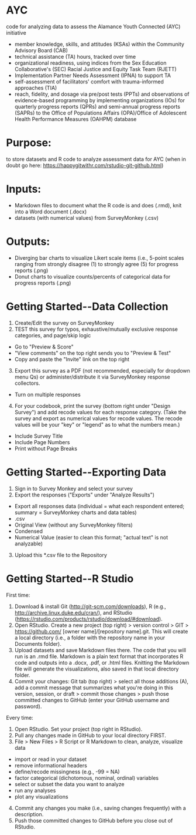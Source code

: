 # AYC
code for analyzing data to assess the Alamance Youth Connected (AYC) initiative
+ member knowledge, skills, and attitudes (KSAs) within the Community Advisory Board (CAB)
+ technical assistance (TA) hours, tracked over time
+ organizational readiness, using indices from the Sex Education Collaborative's (SEC) Racial Justice and Equity Task Team (RJETT)
+ Implementation Partner Needs Assessment (IPNA) to support TA
+ self-assessment of facilitators' comfort with trauma-informed approaches (TIA)
+ reach, fidelity, and dosage via pre/post tests (PPTs) and observations of evidence-based programming by implementing organizations (IOs) for quarterly progress reports (QPRs) and semi-annual progress reports (SAPRs) to the Office of Populations Affairs (OPA)/Office of Adolescent Health Performance Measures (OAHPM) database

# Purpose:
to store datasets and R code to analyze assessment data for AYC
(when in doubt go here: https://happygitwithr.com/rstudio-git-github.html)

# Inputs:
  + Markdown files to document what the R code is and does (.rmd), knit into a Word document (.docx)
  + datasets (with numerical values) from SurveyMonkey (.csv)

# Outputs:
  + Diverging bar charts to visualize Likert scale items (i.e., 5-point scales ranging from strongly disagree (1) to strongly agree (5) for progress reports (.png)
  + Donut charts to visualize counts/percents of categorical data for progress reports (.png)

# Getting Started--Data Collection

1. Create/Edit the survey on SurveyMonkey
2. TEST this survey for typos, exhaustive/mutually exclusive response categories, and page/skip logic
  + Go to "Preview & Score"
  + "View comments" on the top right sends you to "Preview & Test"
  + Copy and paste the "Invite" link on the top right
3. Export this survey as a PDF (not recommended, especially for dropdown menu Qs) or administer/distribute it via SurveyMonkey response collectors.
  + Turn on multiple responses
4. For your codebook, print the survey (bottom right under "Design Survey") and add recode values for each response category. 
(Take the survey and export as numerical values for recode values. The recode values will be your "key" or "legend" as to what the numbers mean.)
  + Include Survey Title
  + Include Page Numbers
  + Print without Page Breaks

# Getting Started--Exporting Data

1. Sign in to Survey Monkey and select your survey
2. Export the responses ("Exports" under "Analyze Results")
  + Export all responses data (individual = what each respondent entered; summary = SurveyMonkey charts and data tables)
  + .csv
  + Original View (without any SurveyMonkey filters)
  + Condensed
  + Numerical Value (easier to clean this format; "actual text" is not analyzable)
3. Upload this *.csv file to the Repository

# Getting Started--R Studio

First time: 
1. Download & install Git (http://git-scm.com/downloads), R (e.g., http://archive.linux.duke.edu/cran/), and RStudio (https://rstudio.com/products/rstudio/download/#download). 
2. Open RStudio. Create a new project (top right) > version control > GIT > https://github.com/ [owner name]/[repository name].git. This will create a local directory (i.e., a folder with the repository name in your Documents folder).
3. Upload datasets and save Markdown files there. The code that you will run is an .rmd file. Markdown is a plain text format that incorporates R code and outputs into a .docx, .pdf, or .html files. Knitting the Markdown file will generate the visualizations, also saved in that local directory folder.
4. Commit your changes: Git tab (top right) > select all those additions (A), add a commit message that summarizes what you're doing in this version, session, or draft > commit those changes > push those committed changes to GitHub (enter your GitHub username and password).

Every time:
1. Open RStudio. Set your project (top right in RStudio).
2. Pull any changes made in GitHub to your local directory FIRST.
3. File > New Files > R Script or R Markdown to clean, analyze, visualize data
 + import or read in your dataset
 + remove informational headers
 + define/recode missingness (e.g., -99 = NA)
 + factor categorical (dichotomous, nominal, ordinal) variables
 + select or subset the data you want to analyze
 + run any analyses
 + plot any visualizations
4. Commit any changes you  make (i.e., saving changes frequently) with a description.
5. Push those committed changes to GitHub before you close out of RStudio.
